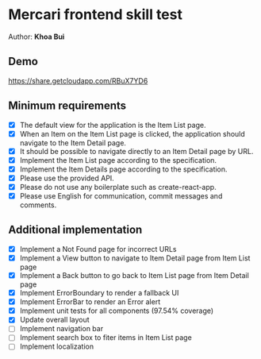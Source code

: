 # Mercari frontend skill test

Author: **Khoa Bui**

## Demo
https://share.getcloudapp.com/RBuX7YD6

## Minimum requirements
- [x] The default view for the application is the Item List page.
- [x] When an Item on the Item List page is clicked, the application should navigate to the Item Detail page.
- [x] It should be possible to navigate directly to an Item Detail page by URL.
- [x] Implement the Item List page according to the specification.
- [x] Implement the Item Details page according to the specification.
- [x] Please use the provided API.
- [x] Please do not use any boilerplate such as create-react-app.
- [x] Please use English for communication, commit messages and comments.

## Additional implementation
- [x] Implement a Not Found page for incorrect URLs
- [x] Implement a View button to navigate to Item Detail page from Item List page
- [x] Implement a Back button to go back to Item List page from Item Detail page
- [x] Implement ErrorBoundary to render a fallback UI
- [x] Implement ErrorBar to render an Error alert
- [x] Implement unit tests for all components (97.54% coverage)
- [x] Update overall layout
- [ ] Implement navigation bar
- [ ] Implement search box to fiter items in Item List page
- [ ] Implement localization
